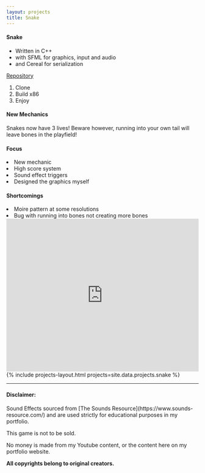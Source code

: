 ```yaml
---
layout: projects
title: Snake
---
```


<div class="body">
<h4> Snake</h4>

<ul>
<li>Written in C++</li>
<li>with SFML for graphics, input and audio</li>
<li>and Cereal for serialization</li>
</ul>

<a href="https://github.com/TelloViz/Snake-SFML">Repository</a>
    <ol>
        <li>Clone</li>
        <li>Build x86</li>
        <li>Enjoy</li>
    </ol>

<h4> New Mechanics</h4>

<p>Snakes now have 3 lives! Beware however, running into your own tail will leave bones in the playfield!</p>

<h4> Focus </h4>

<li>New mechanic</li>
<li>High score system</li>
<li>Sound effect triggers</li>
<li>Designed the graphics myself</li>

<h4> Shortcomings </h4>

<li>Moire pattern at some resolutions</li>
<li>Bug with running into bones not creating more bones</li>
</div>

<div class="center">
<div class="iframe-border">
            <iframe width="100%" height="400" src="https://www.youtube.com/embed/DtEGNMsFRR8?si=DV5msCV0-Xeq4_Iy"
                title="YouTube video player" frameborder="0"
                allow="accelerometer; autoplay; clipboard-write; encrypted-media; gyroscope; picture-in-picture; web-share"
                allowfullscreen>
            </iframe>
            
</div>
</div>
 <div class="center">
  {% include projects-layout.html projects=site.data.projects.snake %}
</div>

<hr>

<h4>Disclaimer:</h4>
<p>Sound Effects sourced from [The Sounds Resource](https://www.sounds-resource.com/) and are used strictly for educational purposes in my portfolio. </p>

<p>This game is not to be sold.</p>

<p>No money is made from my Youtube content, or the content here on my portfolio website.<p>

<p><b>All copyrights belong to original creators.</b></p>